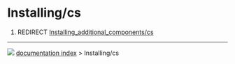 # Installing/cs
1.  REDIRECT [Installing\_additional\_components/cs](Installing_additional_components/cs.md)



---
![](images/Right_arrow.png) [documentation index](../README.md) > Installing/cs
